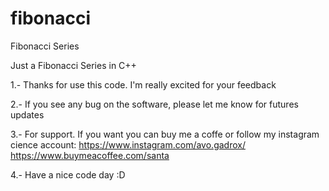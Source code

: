 # fibonacci
Fibonacci Series

Just a Fibonacci Series in C++

1.- Thanks for use this code. I'm really excited for your feedback

2.- If you see any bug on the software, please let me know for futures updates

3.- For support. If you want you can buy me a coffe or follow my instagram cience account: 
https://www.instagram.com/avo.gadrox/ 
https://www.buymeacoffee.com/santa

4.- Have a nice code day :D
